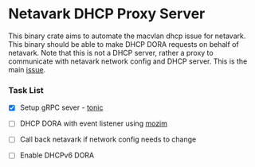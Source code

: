 # Netavark DHCP Proxy Server

This binary crate aims to automate the macvlan dhcp issue for netavark. This binary should be 
able to make DHCP DORA requests on behalf of netavark. Note that this is not a DHCP server, rather
a proxy to communicate with netavark network config and DHCP server. This is the main [issue](https://github.com/containers/netavark/issues/152).

### Task List
- [x] Setup gRPC sever - [tonic](https://github.com/hyperium/tonic) 
- [ ] DHCP DORA with event listener using [mozim](https://github.com/nispor/mozim)
- [ ] Call back netavark if network config needs to change
- [ ] Enable DHCPv6 DORA




 